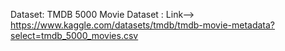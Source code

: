 Dataset: TMDB 5000 Movie Dataset : Link--> https://www.kaggle.com/datasets/tmdb/tmdb-movie-metadata?select=tmdb_5000_movies.csv 
